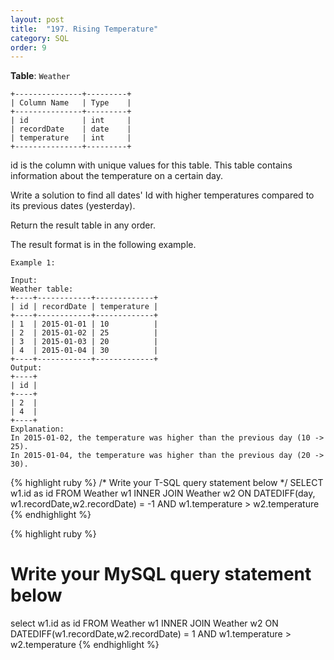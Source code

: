 ```yaml
---
layout: post
title:  "197. Rising Temperature"
category: SQL
order: 9
---
```



**Table**: `Weather`

```
+---------------+---------+
| Column Name   | Type    |
+---------------+---------+
| id            | int     |
| recordDate    | date    |
| temperature   | int     |
+---------------+---------+
```

id is the column with unique values for this table.
This table contains information about the temperature on a certain day.
 

Write a solution to find all dates' Id with higher temperatures compared to its previous dates (yesterday).

Return the result table in any order.

The result format is in the following example.

 
```
Example 1:

Input: 
Weather table:
+----+------------+-------------+
| id | recordDate | temperature |
+----+------------+-------------+
| 1  | 2015-01-01 | 10          |
| 2  | 2015-01-02 | 25          |
| 3  | 2015-01-03 | 20          |
| 4  | 2015-01-04 | 30          |
+----+------------+-------------+
Output: 
+----+
| id |
+----+
| 2  |
| 4  |
+----+
Explanation: 
In 2015-01-02, the temperature was higher than the previous day (10 -> 25).
In 2015-01-04, the temperature was higher than the previous day (20 -> 30).
```

{% highlight ruby %}
/* Write your T-SQL query statement below */
SELECT w1.id as id
FROM Weather w1
INNER JOIN Weather w2 ON DATEDIFF(day, w1.recordDate,w2.recordDate) = -1
                        AND w1.temperature > w2.temperature
{% endhighlight %}

{% highlight ruby %}
# Write your MySQL query statement below
select w1.id as id FROM Weather w1
INNER JOIN Weather w2 ON DATEDIFF(w1.recordDate,w2.recordDate) = 1
                      AND  w1.temperature > w2.temperature
{% endhighlight %}
            